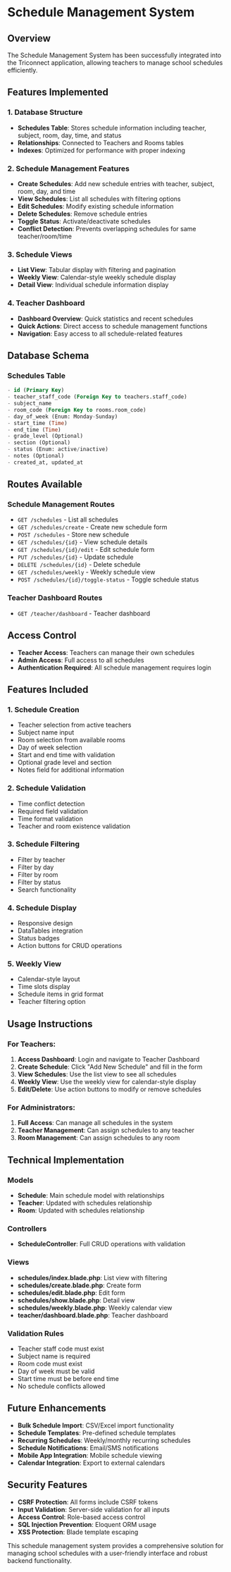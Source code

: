 # Schedule Management System

## Overview
The Schedule Management System has been successfully integrated into the Triconnect application, allowing teachers to manage school schedules efficiently.

## Features Implemented

### 1. Database Structure
- **Schedules Table**: Stores schedule information including teacher, subject, room, day, time, and status
- **Relationships**: Connected to Teachers and Rooms tables
- **Indexes**: Optimized for performance with proper indexing

### 2. Schedule Management Features
- **Create Schedules**: Add new schedule entries with teacher, subject, room, day, and time
- **View Schedules**: List all schedules with filtering options
- **Edit Schedules**: Modify existing schedule information
- **Delete Schedules**: Remove schedule entries
- **Toggle Status**: Activate/deactivate schedules
- **Conflict Detection**: Prevents overlapping schedules for same teacher/room/time

### 3. Schedule Views
- **List View**: Tabular display with filtering and pagination
- **Weekly View**: Calendar-style weekly schedule display
- **Detail View**: Individual schedule information display

### 4. Teacher Dashboard
- **Dashboard Overview**: Quick statistics and recent schedules
- **Quick Actions**: Direct access to schedule management functions
- **Navigation**: Easy access to all schedule-related features

## Database Schema

### Schedules Table
```sql
- id (Primary Key)
- teacher_staff_code (Foreign Key to teachers.staff_code)
- subject_name
- room_code (Foreign Key to rooms.room_code)
- day_of_week (Enum: Monday-Sunday)
- start_time (Time)
- end_time (Time)
- grade_level (Optional)
- section (Optional)
- status (Enum: active/inactive)
- notes (Optional)
- created_at, updated_at
```

## Routes Available

### Schedule Management Routes
- `GET /schedules` - List all schedules
- `GET /schedules/create` - Create new schedule form
- `POST /schedules` - Store new schedule
- `GET /schedules/{id}` - View schedule details
- `GET /schedules/{id}/edit` - Edit schedule form
- `PUT /schedules/{id}` - Update schedule
- `DELETE /schedules/{id}` - Delete schedule
- `GET /schedules/weekly` - Weekly schedule view
- `POST /schedules/{id}/toggle-status` - Toggle schedule status

### Teacher Dashboard Routes
- `GET /teacher/dashboard` - Teacher dashboard

## Access Control
- **Teacher Access**: Teachers can manage their own schedules
- **Admin Access**: Full access to all schedules
- **Authentication Required**: All schedule management requires login

## Features Included

### 1. Schedule Creation
- Teacher selection from active teachers
- Subject name input
- Room selection from available rooms
- Day of week selection
- Start and end time with validation
- Optional grade level and section
- Notes field for additional information

### 2. Schedule Validation
- Time conflict detection
- Required field validation
- Time format validation
- Teacher and room existence validation

### 3. Schedule Filtering
- Filter by teacher
- Filter by day
- Filter by room
- Filter by status
- Search functionality

### 4. Schedule Display
- Responsive design
- DataTables integration
- Status badges
- Action buttons for CRUD operations

### 5. Weekly View
- Calendar-style layout
- Time slots display
- Schedule items in grid format
- Teacher filtering option

## Usage Instructions

### For Teachers:
1. **Access Dashboard**: Login and navigate to Teacher Dashboard
2. **Create Schedule**: Click "Add New Schedule" and fill in the form
3. **View Schedules**: Use the list view to see all schedules
4. **Weekly View**: Use the weekly view for calendar-style display
5. **Edit/Delete**: Use action buttons to modify or remove schedules

### For Administrators:
1. **Full Access**: Can manage all schedules in the system
2. **Teacher Management**: Can assign schedules to any teacher
3. **Room Management**: Can assign schedules to any room

## Technical Implementation

### Models
- **Schedule**: Main schedule model with relationships
- **Teacher**: Updated with schedules relationship
- **Room**: Updated with schedules relationship

### Controllers
- **ScheduleController**: Full CRUD operations with validation

### Views
- **schedules/index.blade.php**: List view with filtering
- **schedules/create.blade.php**: Create form
- **schedules/edit.blade.php**: Edit form
- **schedules/show.blade.php**: Detail view
- **schedules/weekly.blade.php**: Weekly calendar view
- **teacher/dashboard.blade.php**: Teacher dashboard

### Validation Rules
- Teacher staff code must exist
- Subject name is required
- Room code must exist
- Day of week must be valid
- Start time must be before end time
- No schedule conflicts allowed

## Future Enhancements
- **Bulk Schedule Import**: CSV/Excel import functionality
- **Schedule Templates**: Pre-defined schedule templates
- **Recurring Schedules**: Weekly/monthly recurring schedules
- **Schedule Notifications**: Email/SMS notifications
- **Mobile App Integration**: Mobile schedule viewing
- **Calendar Integration**: Export to external calendars

## Security Features
- **CSRF Protection**: All forms include CSRF tokens
- **Input Validation**: Server-side validation for all inputs
- **Access Control**: Role-based access control
- **SQL Injection Prevention**: Eloquent ORM usage
- **XSS Protection**: Blade template escaping

This schedule management system provides a comprehensive solution for managing school schedules with a user-friendly interface and robust backend functionality. 